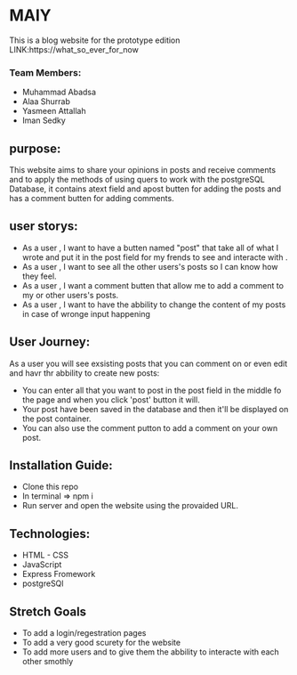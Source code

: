 # MAIY
This is a blog website
for the prototype edition LINK:https://what_so_ever_for_now

### Team Members: 
- Muhammad Abadsa
- Alaa Shurrab
- Yasmeen Attallah
- Iman Sedky

## purpose:
This website aims to share your opinions in posts and receive comments and to apply the methods of using quers to work with the postgreSQL Database, it contains atext field and apost butten for adding the posts and has a comment butten for adding comments.

## user storys:
- As a user , I want to have a butten named "post" that take all of what I wrote and put it in the post field for my frends to see and interacte with .
- As a user , I want to see all the other users's posts so I can know how they feel.
- As a user , I want a comment butten that allow me to add a comment to my or other users's posts.
- As a user , I want to have the abbility to change the content of my posts in case of wronge input happening 

## User Journey:
 As a user you will see exsisting posts that you can comment on or even edit and havr thr abbility to create new posts:
  - You can enter all that you want to post in the post field in the middle fo the page and when you click 'post' button it will.
  - Your post have been saved in the database and then it'll be displayed on the post container.
  - You can also use the comment putton to add a comment on your own post.

## Installation Guide:
- Clone this repo
- In terminal => npm i
- Run server and open the website using the provaided URL.

## Technologies:
- HTML - CSS 
- JavaScript
- Express Fromework
- postgreSQl

## Stretch Goals
- To add a login/regestration  pages 
- To add a very good scurety for the website
- To add more users and to give them the abbility to interacte with each other smothly 